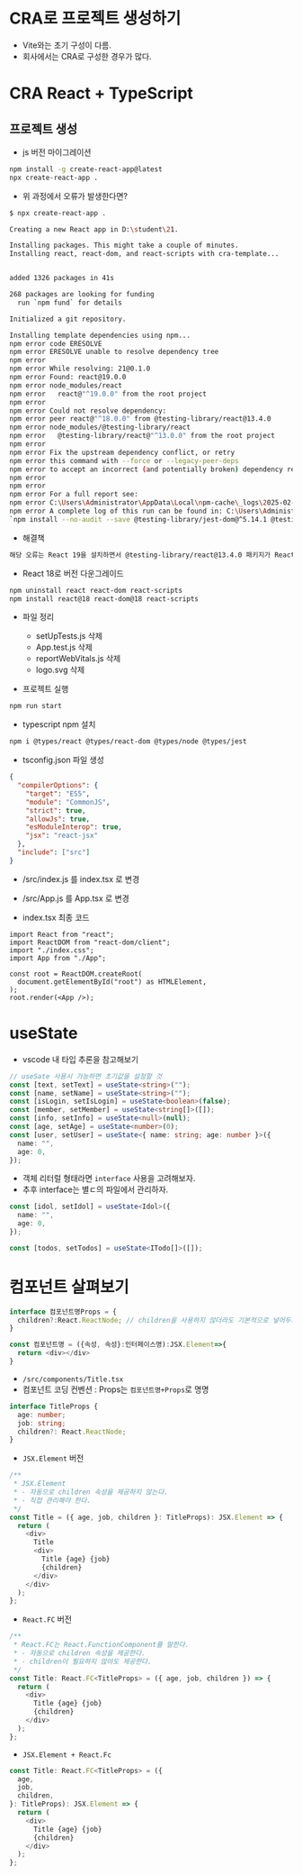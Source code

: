 # CRA로 프로젝트 생성하기

- Vite와는 초기 구성이 다름.
- 회사에서는 CRA로 구성한 경우가 많다.

# CRA React + TypeScript

## 프로젝트 생성

- js 버전 마이그레이션

```bash
npm install -g create-react-app@latest
npx create-react-app .
```

- 위 과정에서 오류가 발생한다면?

```bash
$ npx create-react-app .

Creating a new React app in D:\student\21.

Installing packages. This might take a couple of minutes.
Installing react, react-dom, and react-scripts with cra-template...


added 1326 packages in 41s

268 packages are looking for funding
  run `npm fund` for details

Initialized a git repository.

Installing template dependencies using npm...
npm error code ERESOLVE
npm error ERESOLVE unable to resolve dependency tree
npm error
npm error While resolving: 21@0.1.0
npm error Found: react@19.0.0
npm error node_modules/react
npm error   react@"^19.0.0" from the root project
npm error
npm error Could not resolve dependency:
npm error peer react@"^18.0.0" from @testing-library/react@13.4.0
npm error node_modules/@testing-library/react
npm error   @testing-library/react@"^13.0.0" from the root project
npm error
npm error Fix the upstream dependency conflict, or retry
npm error this command with --force or --legacy-peer-deps
npm error to accept an incorrect (and potentially broken) dependency resolution.
npm error
npm error
npm error For a full report see:
npm error C:\Users\Administrator\AppData\Local\npm-cache\_logs\2025-02-11T09_41_48_559Z-eresolve-report.txt
npm error A complete log of this run can be found in: C:\Users\Administrator\AppData\Local\npm-cache\_logs\2025-02-11T09_41_48_559Z-debug-0.log
`npm install --no-audit --save @testing-library/jest-dom@^5.14.1 @testing-library/react@^13.0.0 @testing-library/user-event@^13.2.1 web-vitals@^2.1.0` failed
```

- 해결책

```txt
해당 오류는 React 19을 설치하면서 @testing-library/react@13.4.0 패키지가 React 18을 요구하기 때문에 발생한 의존성 충돌 문제입니다.
```

- React 18로 버전 다운그레이드

```bash
npm uninstall react react-dom react-scripts
npm install react@18 react-dom@18 react-scripts
```

- 파일 정리

  - setUpTests.js 삭제
  - App.test.js 삭제
  - reportWebVitals.js 삭제
  - logo.svg 삭제

- 프로젝트 실행

```bash
npm run start
```

- typescript npm 설치

```bash
npm i @types/react @types/react-dom @types/node @types/jest
```

- tsconfig.json 파일 생성

```json
{
  "compilerOptions": {
    "target": "ES5",
    "module": "CommonJS",
    "strict": true,
    "allowJs": true,
    "esModuleInterop": true,
    "jsx": "react-jsx"
  },
  "include": ["src"]
}
```

- /src/index.js 를 index.tsx 로 변경
- /src/App.js 를 App.tsx 로 변경

- index.tsx 최종 코드

```tsx
import React from "react";
import ReactDOM from "react-dom/client";
import "./index.css";
import App from "./App";

const root = ReactDOM.createRoot(
  document.getElementById("root") as HTMLElement,
);
root.render(<App />);
```

# useState

- vscode 내 타입 추론을 참고해보기

```ts
// useSate 사용시 가능하면 초기값을 설정할 것
const [text, setText] = useState<string>("");
const [name, setName] = useState<string>("");
const [isLogin, setIsLogin] = useState<boolean>(false);
const [member, setMember] = useState<string[]>([]);
const [info, setInfo] = useState<null>(null);
const [age, setAge] = useState<number>(0);
const [user, setUser] = useState<{ name: string; age: number }>({
  name: "",
  age: 0,
});
```

- 객체 리터럴 형태라면 `interface` 사용을 고려해보자.
- 추후 interface는 별ㄷ의 파일에서 관리하자.

```ts
const [idol, setIdol] = useState<Idol>({
  name: "",
  age: 0,
});

const [todos, setTodos] = useState<ITodo[]>([]);
```

# 컴포넌트 살펴보기

```ts
interface 컴포넌트명Props = {
  children?:React.ReactNode; // children을 사용하지 않더라도 기본적으로 넣어두기
}

const 컴포넌트명 = ({속성, 속성}:인터페이스명):JSX.Element=>{
  return <div></div>
}
```

- `/src/components/Title.tsx`
- 컴포넌트 코딩 컨벤션
  : Props는 `컴포넌트명+Props`로 명명

```ts
interface TitleProps {
  age: number;
  job: string;
  children?: React.ReactNode;
}
```

- `JSX.Element` 버전

```ts
/**
 * JSX.Element
 * - 자동으로 children 속성을 제공하지 않는다.
 * - 직접 관리해야 한다.
 */
const Title = ({ age, job, children }: TitleProps): JSX.Element => {
  return (
    <div>
      Title
      <div>
        Title {age} {job}
        {children}
      </div>
    </div>
  );
};
```

- `React.FC` 버전

```ts
/**
 * React.FC는 React.FunctionComponent를 말한다.
 * - 자동으로 children 속성을 제공한다.
 * - children이 필요하지 않아도 제공한다.
 */
const Title: React.FC<TitleProps> = ({ age, job, children }) => {
  return (
    <div>
      Title {age} {job}
      {children}
    </div>
  );
};
```

- `JSX.Element + React.Fc`

```ts
const Title: React.FC<TitleProps> = ({
  age,
  job,
  children,
}: TitleProps): JSX.Element => {
  return (
    <div>
      Title {age} {job}
      {children}
    </div>
  );
};
```
